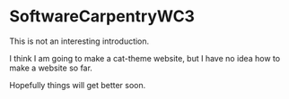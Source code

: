 # SoftwareCarpentryWC3
This is not an interesting introduction.

I think I am going to make a cat-theme website, but I have no idea how to make a website so far.

Hopefully things will get better soon.
